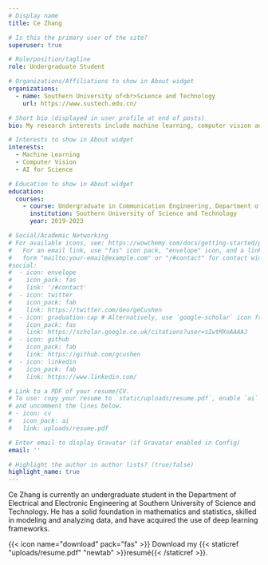 ```yaml
---
# Display name
title: Ce Zhang

# Is this the primary user of the site?
superuser: true

# Role/position/tagline
role: Undergraduate Student

# Organizations/Affiliations to show in About widget
organizations:
  - name: Southern University of<br>Science and Technology
    url: https://www.sustech.edu.cn/

# Short bio (displayed in user profile at end of posts)
bio: My research interests include machine learning, computer vision and AI for science.

# Interests to show in About widget
interests:
  - Machine Learning
  - Computer Vision
  - AI for Science

# Education to show in About widget
education:
  courses:
    - course: Undergraduate in Communication Engineering, Department of Electronic and Electrical Engineering
      institution: Southern University of Science and Technology
      year: 2019-2023

# Social/Academic Networking
# For available icons, see: https://wowchemy.com/docs/getting-started/page-builder/#icons
#   For an email link, use "fas" icon pack, "envelope" icon, and a link in the
#   form "mailto:your-email@example.com" or "/#contact" for contact widget.
#social:
#  - icon: envelope
#    icon_pack: fas
#    link: '/#contact'
#  - icon: twitter
#    icon_pack: fab
#    link: https://twitter.com/GeorgeCushen
#  - icon: graduation-cap # Alternatively, use `google-scholar` icon from `ai` icon pack
#    icon_pack: fas
#    link: https://scholar.google.co.uk/citations?user=sIwtMXoAAAAJ
#  - icon: github
#    icon_pack: fab
#    link: https://github.com/gcushen
#  - icon: linkedin
#    icon_pack: fab
#    link: https://www.linkedin.com/

# Link to a PDF of your resume/CV.
# To use: copy your resume to `static/uploads/resume.pdf`, enable `ai` icons in `params.toml`,
# and uncomment the lines below.
# - icon: cv
#   icon_pack: ai
#   link: uploads/resume.pdf

# Enter email to display Gravatar (if Gravatar enabled in Config)
email: ''

# Highlight the author in author lists? (true/false)
highlight_name: true
---
```


Ce Zhang is currently an undergraduate student in the Department of Electrical and Electronic Engineering at Southern
University of Science and Technology. He has a solid foundation in mathematics and statistics, skilled in
modeling and analyzing data, and have acquired the use of deep learning frameworks.

{{< icon name="download" pack="fas" >}} Download my {{< staticref "uploads/resume.pdf" "newtab" >}}resumé{{< /staticref >}}.
